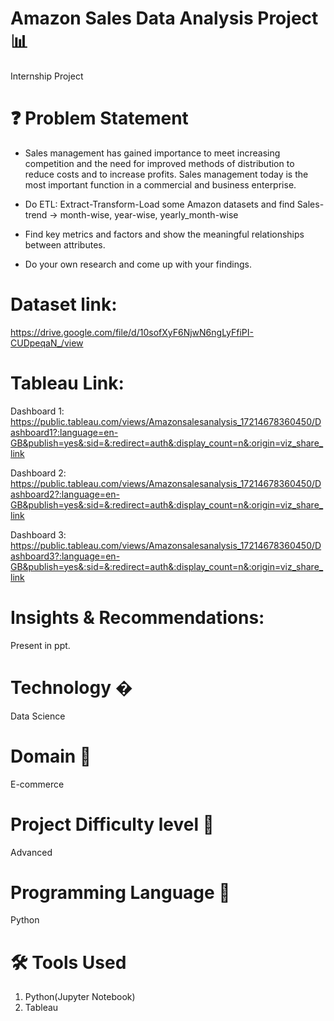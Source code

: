 # Amazon Sales Data Analysis Project 📊
Internship Project

# ❓ Problem Statement
* Sales management has gained importance to meet increasing competition and the need for improved methods of distribution to reduce costs and to increase profits. Sales management today is the most important function in a commercial and business enterprise.

* Do ETL: Extract-Transform-Load some Amazon datasets and 
find Sales-trend -> month-wise, year-wise, yearly_month-wise

* Find key metrics and factors and show the meaningful relationships between attributes. 

* Do your own research and come up with your findings.

# Dataset link: 
https://drive.google.com/file/d/10sofXyF6NjwN6ngLyFfiPI-CUDpeqaN_/view

# Tableau Link:
Dashboard 1: https://public.tableau.com/views/Amazonsalesanalysis_17214678360450/Dashboard1?:language=en-GB&publish=yes&:sid=&:redirect=auth&:display_count=n&:origin=viz_share_link

Dashboard 2: https://public.tableau.com/views/Amazonsalesanalysis_17214678360450/Dashboard2?:language=en-GB&publish=yes&:sid=&:redirect=auth&:display_count=n&:origin=viz_share_link

Dashboard 3: https://public.tableau.com/views/Amazonsalesanalysis_17214678360450/Dashboard3?:language=en-GB&publish=yes&:sid=&:redirect=auth&:display_count=n&:origin=viz_share_link

# Insights & Recommendations:
Present in ppt.

# Technology �
Data Science

# Domain 🏥
E-commerce

# Project Difficulty level 🥇
Advanced

# Programming Language 🐍
Python

# 🛠 Tools Used
1. Python(Jupyter Notebook)
2. Tableau
